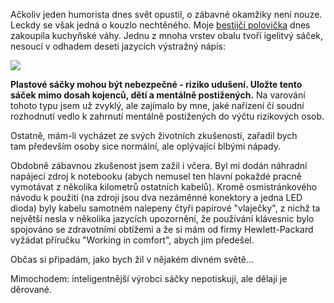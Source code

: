 <!-- dcterms:identifier = riderweblog#44 -->
<!-- dcterms:title = Chraňte před mentálně postiženými! -->
<!-- np9:categoryId = 2 -->
<!-- x4w:category = Lidé a jiná zvěř -->
<!-- np9:authorId = 1 -->
<!-- np9:authorEmail = michal.valasek@altairis.cz -->
<!-- dcterms:creator = Michal Altair Valášek -->
<!-- dcterms:created = 2003-04-12T20:08:52+02:00 -->
<!-- dcterms:dateAccepted = 2003-04-12T20:08:52+02:00 -->

Ačkoliv jeden humorista dnes svět opustil, o zábavné okamžiky není nouze. Leckdy se však jedná o kouzlo nechtěného. Moje [bestijčí polovička](http://www.bestijka.cz) dnes zakoupila kuchyňské váhy. Jednu z mnoha vrstev obalu tvoří igelitvý sáček, nesoucí v odhadem deseti jazycích výstražný nápis:

![](https://www.cdn.altairis.cz/Blog/sacek.jpg)

**Plastové sáčky mohou být nebezpečné - riziko udušení. Uložte tento sáček mimo dosah kojenců, dětí a mentálně postižených.** Na varování tohoto typu jsem už zvyklý, ale zajímalo by mne, jaké nařízení čí soudní rozhodnutí vedlo k zahrnutí mentálně postižených do výčtu rizikových osob.

Ostatně, mám-li vycházet ze svých životních zkušeností, zařadil bych tam především osoby sice normální, ale oplývající blbými nápady.

Obdobně zábavnou zkušenost jsem zažil i včera. Byl mi dodán náhradní napájecí zdroj k notebooku (abych nemusel ten hlavní pokaždé pracně vymotávat z několika kilometrů ostatních kabelů). Kromě osmistránkového návodu k použití (na zdroji jsou dva nezáměnné konektory a jedna LED dioda) byly kabelu samotném nalepeny čtyři papírové "vlaječky", z nichž ta největší nesla v několika jazycích upozornění, že používání klávesnic bylo spojováno se zdravotními obtížemi a že si mám od firmy Hewlett-Packard vyžádat příručku "Working in comfort", abych jim předešel.

Občas si připadám, jako bych žil v nějakém divném světě...

Mimochodem: inteligentnější výrobci sáčky nepotiskují, ale dělají je děrované.